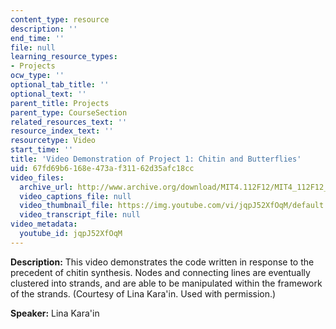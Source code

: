 ```yaml
---
content_type: resource
description: ''
end_time: ''
file: null
learning_resource_types:
- Projects
ocw_type: ''
optional_tab_title: ''
optional_text: ''
parent_title: Projects
parent_type: CourseSection
related_resources_text: ''
resource_index_text: ''
resourcetype: Video
start_time: ''
title: 'Video Demonstration of Project 1: Chitin and Butterflies'
uid: 67fd69b6-168e-473a-f311-62d35afc18cc
video_files:
  archive_url: http://www.archive.org/download/MIT4.112F12/MIT4_112F12_Video_Ex1_LK_300k.mp4
  video_captions_file: null
  video_thumbnail_file: https://img.youtube.com/vi/jqpJ52XfOqM/default.jpg
  video_transcript_file: null
video_metadata:
  youtube_id: jqpJ52XfOqM
---
```


**Description:** This video demonstrates the code written in response to the precedent of chitin synthesis. Nodes and connecting lines are eventually clustered into strands, and are able to be manipulated within the framework of the strands. (Courtesy of Lina Kara'in. Used with permission.)

**Speaker:** Lina Kara'in



